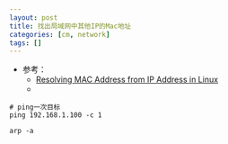 ```yaml
---
layout: post
title: 找出局域网中其他IP的Mac地址
categories: [cm, network]
tags: []
---
```


* 参考： 
    * [Resolving MAC Address from IP Address in Linux](https://unix.stackexchange.com/a/120155)
    * []()

~~~
# ping一次目标
ping 192.168.1.100 -c 1

arp -a
~~~






